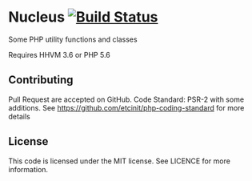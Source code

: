 # Nucleus [![Build Status](https://travis-ci.org/etcinit/nucleus.svg?branch=master)](https://travis-ci.org/etcinit/nucleus)

Some PHP utility functions and classes

Requires HHVM 3.6 or PHP 5.6

## Contributing

Pull Request are accepted on GitHub.
Code Standard: PSR-2 with some additions. See https://github.com/etcinit/php-coding-standard for more details

## License

This code is licensed under the MIT license. See LICENCE for more information.

